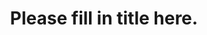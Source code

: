 ---
excerpt_separator: <!--more-->
title: "Please fill in title here."
date:
description: "Please fill in description here."
categories: french-humans-of-medicine
layout: humans-of-medicine
permalink: /fr/:categories/:year/:month/:day/:title.html
lang: "fr"
---
